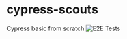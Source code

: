# cypress-scouts
 Cypress basic from scratch
![E2E Tests](https://github.com/vladnagornyi/cypress-scouts/actions/workflows/ci.yaml/badge.svg)